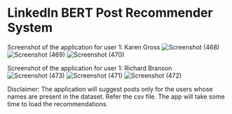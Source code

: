 # LinkedIn BERT Post Recommender System

Screenshot of the application for user 1: Karen Gross
![Screenshot (468)](https://github.com/prerna-rn/LinkedIn-BERT-Post-Recommender-System/assets/97434896/40657bbc-b28c-4d47-921e-81c0c1c60820)
![Screenshot (469)](https://github.com/prerna-rn/LinkedIn-BERT-Post-Recommender-System/assets/97434896/b6b0d98f-ab07-47ea-9fed-d2900078bf7d)
![Screenshot (470)](https://github.com/prerna-rn/LinkedIn-BERT-Post-Recommender-System/assets/97434896/e627a059-f178-4e18-97f6-5d0df787f4c4)

Screenshot of the application for user 1: Richard Branson
![Screenshot (473)](https://github.com/prerna-rn/LinkedIn-BERT-Post-Recommender-System/assets/97434896/4f922ed4-cc3e-4527-b898-64e89174f6da)
![Screenshot (471)](https://github.com/prerna-rn/LinkedIn-BERT-Post-Recommender-System/assets/97434896/a6ba52ce-2e2f-47ef-9505-289d11ae4696)
![Screenshot (472)](https://github.com/prerna-rn/LinkedIn-BERT-Post-Recommender-System/assets/97434896/ff941382-7a20-445a-855e-b4bbaf00c31a)

Disclaimer: The application will suggest posts only for the users whose names are present in the dataset. Refer the csv file. The app will take some time to load the recommendations.


